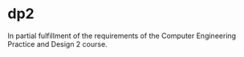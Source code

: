 # dp2
In partial fulfillment of the requirements of the Computer Engineering Practice and Design 2 course.
